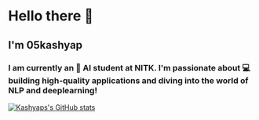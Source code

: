 # Hello there 👋
## I'm 05kashyap

### I am currently an 🤖 AI student at NITK. I'm passionate about 💻 building high-quality applications and diving into the world of NLP and deeplearning!

[![Kashyaps's GitHub stats](https://github-readme-stats.vercel.app/api?username=05kashyap&show_icons=true&theme=tokyonight)](https://github.com/anuraghazra/github-readme-stats)
